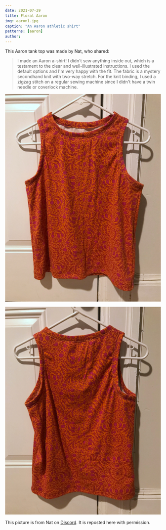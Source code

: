 ```yaml
---
date: 2021-07-29
title: Floral Aaron
img: aaron1.jpg
caption: "An Aaron athletic shirt"
patterns: [aaron]
author:
---
```


This Aaron tank top was made by Nat, who shared:

> I made an Aaron a-shirt! I didn't sew anything inside out, which is a testament to the clear and well-illustrated instructions. I used the default options and I'm very happy with the fit. The fabric is a mystery secondhand knit with two-way stretch. For the knit binding, I used a zigzag stitch on a regular sewing machine since I didn't have a twin needle or coverlock machine.

![Aaron front](aaron2.jpg)

![Aaron back](aaron3.jpg)

<Note>

This picture is from Nat on [Discord](https://discord.freesewing.org/). It is reposted here with permission.

</Note>
